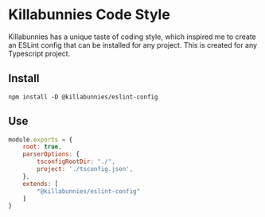 # Killabunnies Code Style

Killabunnies has a unique taste of coding style, which inspired me to create an ESLint config
that can be installed for any project. This is created for any Typescript project.

## Install

```
npm install -D @killabunnies/eslint-config
```

## Use

```js
module.exports = {
	root: true,
	parserOptions: {
		tsconfigRootDir: "./",
		project: './tsconfig.json',
	},
	extends: [
		"@killabunnies/eslint-config"
	]
}
```
